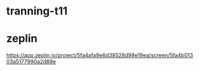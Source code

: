 # tranning-t11
# zeplin
https://app.zeplin.io/project/5fa4afa9e6d38528d98e19ea/screen/5fa4b01303a5177990a2d88e
